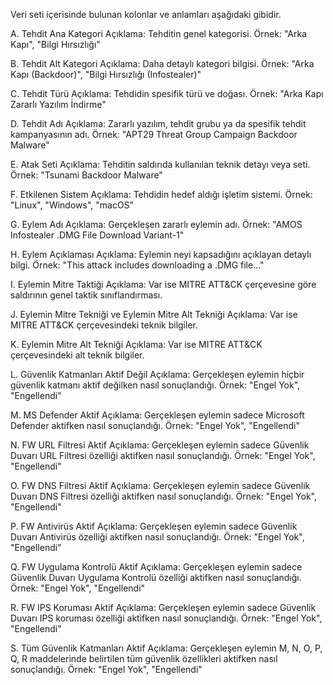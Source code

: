 Veri seti içerisinde bulunan kolonlar ve anlamları aşağıdaki gibidir.

A.	Tehdit Ana Kategori
Açıklama: Tehditin genel kategorisi.
Örnek: "Arka Kapı", "Bilgi Hırsızlığı"

B.	Tehdit Alt Kategori
Açıklama: Daha detaylı kategori bilgisi.
Örnek: "Arka Kapı (Backdoor)", "Bilgi Hırsızlığı (Infostealer)"

C.	Tehdit Türü
Açıklama: Tehdidin spesifik türü ve doğası.
Örnek: "Arka Kapı Zararlı Yazılım İndirme"

D.	Tehdit Adı
Açıklama: Zararlı yazılım, tehdit grubu ya da spesifik tehdit kampanyasının adı.
Örnek: "APT29 Threat Group Campaign Backdoor Malware"

E.	Atak Seti
Açıklama: Tehditin saldırıda kullanılan teknik detayı veya seti.
Örnek: "Tsunami Backdoor Malware"

F.	Etkilenen Sistem
Açıklama: Tehdidin hedef aldığı işletim sistemi.
Örnek: "Linux", "Windows", "macOS"

G.	Eylem Adı
Açıklama: Gerçekleşen zararlı eylemin adı.
Örnek: "AMOS Infostealer .DMG File Download Variant-1"

H.	Eylem Açıklaması
Açıklama: Eylemin neyi kapsadığını açıklayan detaylı bilgi.
Örnek: "This attack includes downloading a .DMG file..."

I.	Eylemin Mitre Taktiği
Açıklama: Var ise MITRE ATT&CK çerçevesine göre saldırının genel taktik sınıflandırması.

J.	Eylemin Mitre Tekniği ve Eylemin Mitre Alt Tekniği
Açıklama: Var ise MITRE ATT&CK çerçevesindeki teknik bilgiler.

K.	Eylemin Mitre Alt Tekniği
Açıklama: Var ise MITRE ATT&CK çerçevesindeki alt teknik bilgiler.

L.	Güvenlik Katmanları Aktif Değil
Açıklama: Gerçekleşen eylemin hiçbir güvenlik katmanı aktif değilken nasıl sonuçlandığı.
Örnek: "Engel Yok", "Engellendi"

M.	MS Defender Aktif
Açıklama: Gerçekleşen eylemin sadece Microsoft Defender aktifken nasıl sonuçlandığı.
Örnek: "Engel Yok", "Engellendi"

N.	FW URL Filtresi Aktif
Açıklama: Gerçekleşen eylemin sadece Güvenlik Duvarı URL Filtresi özelliği aktifken nasıl sonuçlandığı.
Örnek: "Engel Yok", "Engellendi"

O.	FW DNS Filtresi Aktif
Açıklama: Gerçekleşen eylemin sadece Güvenlik Duvarı DNS Filtresi özelliği aktifken nasıl sonuçlandığı.
Örnek: "Engel Yok", "Engellendi"

P.	FW Antivirüs Aktif
Açıklama: Gerçekleşen eylemin sadece Güvenlik Duvarı Antivirüs özelliği aktifken nasıl sonuçlandığı.
Örnek: "Engel Yok", "Engellendi"

Q.	FW Uygulama Kontrolü Aktif
Açıklama: Gerçekleşen eylemin sadece Güvenlik Duvarı Uygulama Kontrolü özelliği aktifken nasıl sonuçlandığı.
Örnek: "Engel Yok", "Engellendi"

R.	FW IPS Koruması Aktif
Açıklama: Gerçekleşen eylemin sadece Güvenlik Duvarı IPS koruması özelliği aktifken nasıl sonuçlandığı.
Örnek: "Engel Yok", "Engellendi"

S.	Tüm Güvenlik Katmanları Aktif
Açıklama: Gerçekleşen eylemin M, N, O, P, Q, R maddelerinde belirtilen tüm güvenlik özellikleri aktifken nasıl sonuçlandığı.
Örnek: "Engel Yok", "Engellendi"
